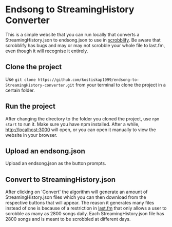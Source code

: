 # Endsong to StreamingHistory Converter

This is a simple website that you can run locally that converts a StreamingHistory.json to endsong.json to use in [scrobblify](https://savas.ca/scrobblify/). Be aware that scrobblify has bugs and may or may not scrobble your whole file to last.fm, even though it will recognise it entirely.

## Clone the project

Use `git clone https://github.com/kostiskap1999/endsong-to-StreamingHistory-converter.git` from your terminal to clone the project in a certain folder.

## Run the project

After changing the directory to the folder you cloned the project, use `npm start` to run it. Make sure you have npm installed. After a while, [http://localhost:3000](http://localhost:3000) will open, or you can open it manually to view the website in your browser.

## Upload an endsong.json

Upload an endsong.json as the button prompts.

## Convert to StreamingHistory.json

After clicking on 'Convert' the algorithm will generate an amount of StreamingHistory.json files which you can then download from the respective buttons that will appear. The reason it generates many files instead of one is because of a restriction in [last.fm](https://www.last.fm/) that only allows a user to scrobble as many as 2800 songs daily. Each StreamingHistory.json file has 2800 songs and is meant to be scrobbled at different days.
